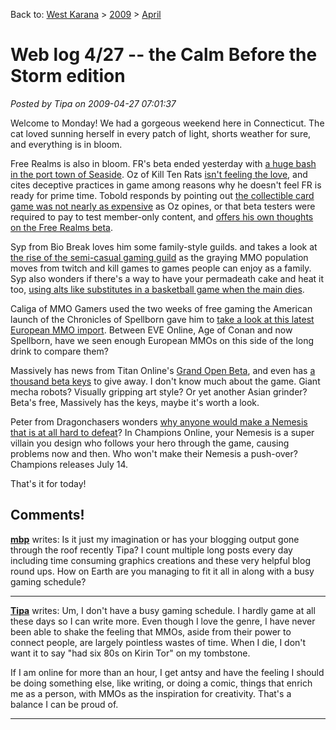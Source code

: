 Back to: [West Karana](/posts/westkarana.md) > [2009](/posts/2009/westkarana.md) > [April](./westkarana.md)
# Web log 4/27 -- the Calm Before the Storm edition

*Posted by Tipa on 2009-04-27 07:01:37*

Welcome to Monday! We had a gorgeous weekend here in Connecticut. The cat loved sunning herself in every patch of light, shorts weather for sure, and everything is in bloom.

Free Realms is also in bloom. FR's beta ended yesterday with [a huge bash in the port town of Seaside](http://www.cedarstreet.net/2009/04/free-realms-live-on-tuesday.html). Oz of Kill Ten Rats [isn't feeling the love](http://www.killtenrats.com/2009/04/26/oz-does-free-realms-beta/), and cites deceptive practices in game among reasons why he doesn't feel FR is ready for prime time. Tobold responds by pointing out [the collectible card game was not nearly as expensive](http://tobolds.blogspot.com/2009/04/free-realms-trading-card-game-costs.html) as Oz opines, or that beta testers were required to pay to test member-only content, and [offers his own thoughts on the Free Realms beta](http://tobolds.blogspot.com/2009/04/free-realms-beta-preview.html). 

Syp from Bio Break loves him some family-style guilds. and takes a look at [the rise of the semi-casual gaming guild](http://biobreak.wordpress.com/2009/04/26/gaming-with-kids/) as the graying MMO population moves from twitch and kill games to games people can enjoy as a family. Syp also wonders if there's a way to have your permadeath cake and heat it too, [using alts like substitutes in a basketball game when the main dies](http://biobreak.wordpress.com/2009/04/25/alts-semi-permadeath-interesting-idea/).

Caliga of MMO Gamers used the two weeks of free gaming the American launch of the Chronicles of Spellborn gave him to [take a look at this latest European MMO import](http://mmogamers.freeblogit.com/2009/04/26/the-chronicles-of-spellborn-first-look/). Between EVE Online, Age of Conan and now Spellborn, have we seen enough European MMOs on this side of the long drink to compare them?

Massively has news from Titan Online's [Grand Open Beta](http://www.massively.com/2009/04/25/titan-online-going-to-grand-open-beta/), and even has [a thousand beta keys](http://www.massively.com/2009/04/27/massively-giveaway-titan-online-beta-keys-and-special-items/) to give away. I don't know much about the game. Giant mecha robots? Visually gripping art style? Or yet another Asian grinder? Beta's free, Massively has the keys, maybe it's worth a look.

Peter from Dragonchasers wonders [why anyone would make a Nemesis that is at all hard to defeat](http://dragonchasers.com/2009/04/25/champions-online-the-nemesis/)? In Champions Online, your Nemesis is a super villain you design who follows your hero through the game, causing problems now and then. Who won't make their Nemesis a push-over? Champions releases July 14.

That's it for today!

## Comments!

**[mbp](http://mindbendingpuzzles.blogspot.com)** writes: Is it just my imagination or has your blogging output gone through the roof recently Tipa? I count multiple long posts every day including time consuming graphics creations and these very helpful blog round ups. How on Earth are you managing to fit it all in along with a busy gaming schedule?

---

**[Tipa](https://chasingdings.com)** writes: Um, I don't have a busy gaming schedule. I hardly game at all these days so I can write more. Even though I love the genre, I have never been able to shake the feeling that MMOs, aside from their power to connect people, are largely pointless wastes of time. When I die, I don't want it to say "had six 80s on Kirin Tor" on my tombstone.

If I am online for more than an hour, I get antsy and have the feeling I should be doing something else, like writing, or doing a comic, things that enrich me as a person, with MMOs as the inspiration for creativity. That's a balance I can be proud of.

---


